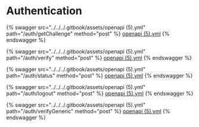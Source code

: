 # Authentication



{% swagger src="../../../.gitbook/assets/openapi (5).yml" path="/auth/getChallenge" method="post" %}
[openapi (5).yml](<../../../.gitbook/assets/openapi (5).yml>)
{% endswagger %}

{% swagger src="../../../.gitbook/assets/openapi (5).yml" path="/auth/verify" method="post" %}
[openapi (5).yml](<../../../.gitbook/assets/openapi (5).yml>)
{% endswagger %}

{% swagger src="../../../.gitbook/assets/openapi (5).yml" path="/auth/status" method="post" %}
[openapi (5).yml](<../../../.gitbook/assets/openapi (5).yml>)
{% endswagger %}

{% swagger src="../../../.gitbook/assets/openapi (5).yml" path="/auth/logout" method="post" %}
[openapi (5).yml](<../../../.gitbook/assets/openapi (5).yml>)
{% endswagger %}

{% swagger src="../../../.gitbook/assets/openapi (5).yml" path="/auth/verifyGeneric" method="post" %}
[openapi (5).yml](<../../../.gitbook/assets/openapi (5).yml>)
{% endswagger %}
